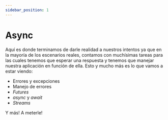 ```yaml
---
sidebar_position: 1
---
```


# Async

Aquí es donde terminamos de darle realidad a nuestros intentos ya que en la mayoría de los escenarios reales, contamos con muchísimas tareas para las cuales tenemos que esperar una respuesta y tenemos que manejar nuestra aplicación en función de ella. Esto y mucho más es lo que vamos a estar viendo:

- Errores y excepciones
- Manejo de errores
- _Futures_
- _async_ y _await_
- _Streams_

Y más! A meterle!
